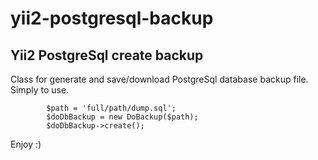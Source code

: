 # yii2-postgresql-backup
Yii2 PostgreSql create backup
-------------------------------
Class for generate and save/download PostgreSql database backup file.
Simply to use.
``` code
        $path = 'full/path/dump.sql';
        $doDbBackup = new DoBackup($path);
        $doDbBackup->create();
```
Enjoy :)

